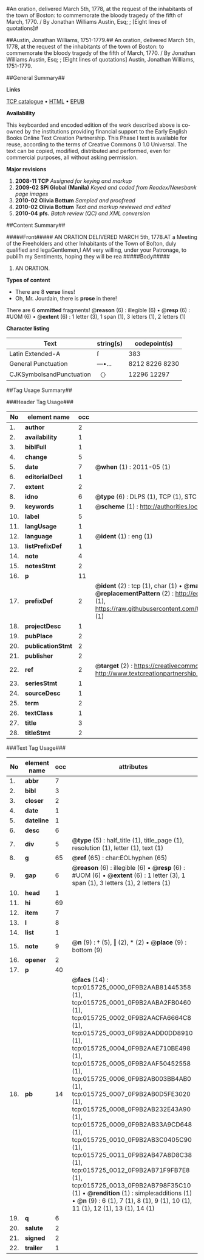 #An oration, delivered March 5th, 1778, at the request of the inhabitants of the town of Boston: to commemorate the bloody tragedy of the fifth of March, 1770. / By Jonathan Williams Austin, Esq; ; [Eight lines of quotations]#

##Austin, Jonathan Williams, 1751-1779.##
An oration, delivered March 5th, 1778, at the request of the inhabitants of the town of Boston: to commemorate the bloody tragedy of the fifth of March, 1770. / By Jonathan Williams Austin, Esq; ; [Eight lines of quotations]
Austin, Jonathan Williams, 1751-1779.

##General Summary##

**Links**

[TCP catalogue](http://www.ota.ox.ac.uk/tcp/)  • 
[HTML](http://tei.it.ox.ac.uk/tcp/Texts-HTML/free/N12/N12450.html)  • 
[EPUB](http://tei.it.ox.ac.uk/tcp/Texts-EPUB/free/N12/N12450.epub)

**Availability**

This keyboarded and encoded edition of the
	       work described above is co-owned by the institutions
	       providing financial support to the Early English Books
	       Online Text Creation Partnership. This Phase I text is
	       available for reuse, according to the terms of Creative
	       Commons 0 1.0 Universal. The text can be copied,
	       modified, distributed and performed, even for
	       commercial purposes, all without asking permission.

**Major revisions**

1. __2008-11__ __TCP__ *Assigned for keying and markup*
1. __2009-02__ __SPi Global (Manila)__ *Keyed and coded from Readex/Newsbank page images*
1. __2010-02__ __Olivia Bottum__ *Sampled and proofread*
1. __2010-02__ __Olivia Bottum__ *Text and markup reviewed and edited*
1. __2010-04__ __pfs.__ *Batch review (QC) and XML conversion*

##Content Summary##

#####Front#####
AN ORATION DELIVERED MARCH 5th, 1778.AT a Meeting of the Freeholders and other Inhabitants of the Town of Boſton, duly qualified and legaGentlemen,I AM very willing, under your Patronage, to publiſh my Sentiments, hoping they will be rea
#####Body#####

1. AN ORATION.

**Types of content**

  * There are 8 **verse** lines!
  * Oh, Mr. Jourdain, there is **prose** in there!

There are 6 **ommitted** fragments! 
 @__reason__ (6) : illegible (6)  •  @__resp__ (6) : #UOM (6)  •  @__extent__ (6) : 1 letter (3), 1 span (1), 3 letters (1), 2 letters (1)

**Character listing**


|Text|string(s)|codepoint(s)|
|---|---|---|
|Latin Extended-A|ſ|383|
|General Punctuation|—•…|8212 8226 8230|
|CJKSymbolsandPunctuation|〈〉|12296 12297|

##Tag Usage Summary##

###Header Tag Usage###

|No|element name|occ|attributes|
|---|---|---|---|
|1.|__author__|2||
|2.|__availability__|1||
|3.|__biblFull__|1||
|4.|__change__|5||
|5.|__date__|7| @__when__ (1) : 2011-05 (1)|
|6.|__editorialDecl__|1||
|7.|__extent__|2||
|8.|__idno__|6| @__type__ (6) : DLPS (1), TCP (1), STC (1), NOTIS (1), IMAGE-SET (1), EVANS-CITATION (1)|
|9.|__keywords__|1| @__scheme__ (1) : http://authorities.loc.gov/ (1)|
|10.|__label__|5||
|11.|__langUsage__|1||
|12.|__language__|1| @__ident__ (1) : eng (1)|
|13.|__listPrefixDef__|1||
|14.|__note__|4||
|15.|__notesStmt__|2||
|16.|__p__|11||
|17.|__prefixDef__|2| @__ident__ (2) : tcp (1), char (1)  •  @__matchPattern__ (2) : ([0-9\-]+):([0-9IVX]+) (1), (.+) (1)  •  @__replacementPattern__ (2) : http://eebo.chadwyck.com/downloadtiff?vid=$1&page=$2 (1), https://raw.githubusercontent.com/textcreationpartnership/Texts/master/tcpchars.xml#$1 (1)|
|18.|__projectDesc__|1||
|19.|__pubPlace__|2||
|20.|__publicationStmt__|2||
|21.|__publisher__|2||
|22.|__ref__|2| @__target__ (2) : https://creativecommons.org/publicdomain/zero/1.0/ (1), http://www.textcreationpartnership.org/docs/. (1)|
|23.|__seriesStmt__|1||
|24.|__sourceDesc__|1||
|25.|__term__|2||
|26.|__textClass__|1||
|27.|__title__|3||
|28.|__titleStmt__|2||


###Text Tag Usage###

|No|element name|occ|attributes|
|---|---|---|---|
|1.|__abbr__|7||
|2.|__bibl__|3||
|3.|__closer__|2||
|4.|__date__|1||
|5.|__dateline__|1||
|6.|__desc__|6||
|7.|__div__|5| @__type__ (5) : half_title (1), title_page (1), resolution (1), letter (1), text (1)|
|8.|__g__|65| @__ref__ (65) : char:EOLhyphen (65)|
|9.|__gap__|6| @__reason__ (6) : illegible (6)  •  @__resp__ (6) : #UOM (6)  •  @__extent__ (6) : 1 letter (3), 1 span (1), 3 letters (1), 2 letters (1)|
|10.|__head__|1||
|11.|__hi__|69||
|12.|__item__|7||
|13.|__l__|8||
|14.|__list__|1||
|15.|__note__|9| @__n__ (9) : † (5), ‖ (2), * (2)  •  @__place__ (9) : bottom (9)|
|16.|__opener__|2||
|17.|__p__|40||
|18.|__pb__|14| @__facs__ (14) : tcp:015725_0000_0F9B2AAB81445358 (1), tcp:015725_0001_0F9B2AABA2FB0460 (1), tcp:015725_0002_0F9B2AACFA6664C8 (1), tcp:015725_0003_0F9B2AADD0DD8910 (1), tcp:015725_0004_0F9B2AAE710BE498 (1), tcp:015725_0005_0F9B2AAF50452558 (1), tcp:015725_0006_0F9B2AB003BB4AB0 (1), tcp:015725_0007_0F9B2AB0D5FE3020 (1), tcp:015725_0008_0F9B2AB232E43A90 (1), tcp:015725_0009_0F9B2AB33A9CD648 (1), tcp:015725_0010_0F9B2AB3C0405C90 (1), tcp:015725_0011_0F9B2AB47A8D8C38 (1), tcp:015725_0012_0F9B2AB71F9FB7E8 (1), tcp:015725_0013_0F9B2AB798F35C10 (1)  •  @__rendition__ (1) : simple:additions (1)  •  @__n__ (9) : 6 (1), 7 (1), 8 (1), 9 (1), 10 (1), 11 (1), 12 (1), 13 (1), 14 (1)|
|19.|__q__|6||
|20.|__salute__|2||
|21.|__signed__|2||
|22.|__trailer__|1||

